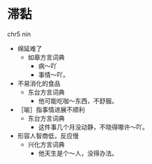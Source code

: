 





# 滞黏
chr5 nin
+ 绵延难了
  * 如皋方言词典
    - 病～吖
    - 事情～吖。
+ 不易消化的食品
  * 东台方言词典
    - 他可能吃咖～东西，不舒服。
+ ［喻］指事情进展不顺利
  * 东台方言词典
    - 这件事几个月没动静，不晓得哪许～吖。
+ 形容人智商低，反应慢
  * 兴化方言词典
    - 他天生是个～人，没得办法。
